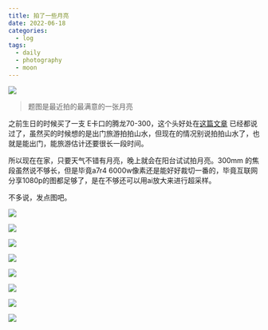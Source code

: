 ```yaml
---
title: 拍了一些月亮
date: 2022-06-18 
categories:
  - log
tags: 
  - daily
  - photography
  - moon
---
```


![](/assets/images/20220618/1.jpeg)

>题图是最近拍的最满意的一张月亮

之前生日的时候买了一支 E卡口的腾龙70-300，这个头好处在[这篇文章](/oh-grow-up) 已经都说过了，虽然买的时候想的是出门旅游拍拍山水，但现在的情况别说拍拍山水了，也就是能出门，能旅游估计还要很长一段时间。

所以现在在家，只要天气不错有月亮，晚上就会在阳台试试拍月亮。300mm 的焦段虽然说不够长，但是毕竟a7r4 6000w像素还是能好好裁切一番的，毕竟互联网分享1080p的图都足够了，是在不够还可以用ai放大来进行超采样。

不多说，发点图吧。

![](/assets/images/20220618/1.jpeg)

![](/assets/images/20220618/2.jpeg)

![](/assets/images/20220618/3.jpeg)

![](/assets/images/20220618/4.jpeg)

![](/assets/images/20220618/5.jpeg)

![](/assets/images/20220618/6.jpeg)

![](/assets/images/20220618/8.jpeg)

![](/assets/images/20220618/9.jpeg)






